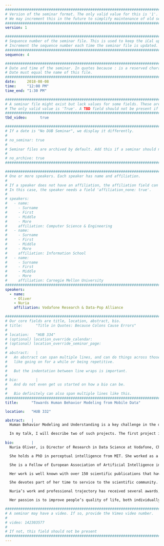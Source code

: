 ```yaml
---
################################################################################
# Version of the seminar format. The only valid value for this is '1'. 
# We may increment this in the future to simplify maintenance of old seminars.
################################################################################
version: 1

################################################################################
# Sequence number of the seminar file. This is used to keep the iCal up to date.
# Increment the sequence number each time the seminar file is updated.
################################################################################
sequence: 4

################################################################################
# Date and time of the seminar. In quotes because : is a reserved character.
# Date must equal the name of this file.
################################################################################
date:     2018-08-08
time:     "12:00 PM"
time_end: "1:30 PM"

################################################################################
# A seminar file might exist but lack values for some fields. These are 'TBD'. 
# The only valid value is 'True'. A TBD field should not be present if 'False'.
################################################################################
tbd_video:      true

################################################################################
# If a date is "No DUB Seminar", we display it differently.
#
# no_seminar: true
#
# Seminar files are archived by default. Add this if a seminar should not be.
#
# no_archive: true
################################################################################

################################################################################
# One or more speakers. Each speaker has name and affiliation.
#
# If a speaker does not have an affiliation, the affiliation field can be removed.
# In this case, the speaker needs a field 'affiliation_none: true'.
#
# speakers:
#   - name: 
#     - Surname
#     - First
#     - Middle
#     - More
#     affiliation: Computer Science & Engineering 
#   - name: 
#     - Surname
#     - First
#     - Middle
#     - More
#     affiliation: Information School 
#   - name: 
#     - Surname
#     - First
#     - Middle
#     - More
#     affiliation: Carnegie Mellon University 
################################################################################
speakers:
  - name:   
    - Oliver
    - Nuria
    affiliation: Vodafone Research & Data-Pop Alliance

################################################################################
# Our core fields are title, location, abstract, bio.
# title:      "Title in Quotes: Because Colons Cause Errors"
# 
# location:   "HUB 334"
# (optional) location_override_calendar:
# (optional) location_override_seminar_page:
#
# abstract:   |
#   An abstract can span multiple lines, and can do things across those lines,
#   like going on for a while or being repetitive.
#
#   But the indentation between line wraps is important.
#
# bio:        |
#   And do not even get us started on how a bio can be.
#
#   Bio definitely can also span multiple lines like this.
################################################################################
title:      "Towards Human Behavior Modeling from Mobile Data"

location:   "HUB 332"

abstract:   |
  Human Behavior Modeling and Understanding is a key challenge in the development of intelligent systems and a great asset to help us make better decisions.  Over the course of the past 22 years, I have worked on building automatic data-driven machine-learning based models of human behaviors for a variety of applications, including smart rooms, smart cars, smart offices, smart mobile phones and smart cities.

  In my talk, I will describe two of such projects. The first project is a smartphone app to automatically detect boredom. This project was received the best paper award at Ubicomp 2015. The second project focuses on automatically detecting crime hotspots in a city through mobile data.
  
bio:        |
  Nuria Oliver, is Director of Research in Data Science at Vodafone, Chief Data Scientist at Data-Pop Alliance and Chief Scientific Advisor at the Vodafone Institute.  She has over 20 years of research experience in the areas of human behavior modeling and prediction from data and human-computer interaction.

  She holds a PhD in perceptual intelligence from MIT. She worked as a researcher at Microsoft Research, as the first female Scientific Director at Telefonica R&D and the first Chief Data Scientist at Data-Pop Alliance and Director of Research in Data Science at Vodafone. In addition, she is Chief Scientific Advisor to the Vodafone Institute. 

  She is a Fellow of European Association of Artificial Intelligence in 2016, the IEEE and the ACM, and a member of the Spanish Royal Academy of Engineering.

  Her work is well known with over 150 scientific publications that have received more than 14600 citations and a ten best paper award nominations and awards. She is named inventor of 40 filed patents and she is a regular keynote speaker at international conferences. She is an advisor to several computer science departments in Spain, UK and Portugal. She is also an advisor to the Spanish Government on the strategic research plan and on Artificial Intelligence and Big Data.

  She devotes part of her time to service to the scientific community. She has held/will hold a co-chair role of 16 ACM/IEEE international conferences and is a member of the program committee of the top international conferences in her field.

  Nuria’s work and professional trajectory has received several awards, including the MIT TR100 (today TR35) Young Innovator Award (2004), the Rising Talent award by the Women’s Forum for the Economy and Society (2009), the European Digital Woman of the Year award (2016) and the Spanish National Computer Science Angela Robles Award (2016). She has been named one of the top 11 Artificial Intelligence influencers worldwide by Pioneering Minds (2017), one of Spanish wonderful minds in technology by EL PAIS newspaper (2017), “an outstanding female director in technology” (El PAIS, 2012), one of “100 leaders for the future” (Capital, 2009) and one of the “40 youngsters who will mark the next millennium” (El PAIS, 1999).

  Her passion is to improve people’s quality of life, both individually and collectively, through technology. She is also passionate about scientific outreach. Hence, she regularly collaborates with the media (press, radio, TV) and gives non-technical talks about science and technology to broad audiences, and particularly to teenagers, with a special interest on girls.

################################################################################
# A seminar may have a video. If so, provide the Vimeo video number.
#
# video: 142303577
#
# If not, this field should not be present 
################################################################################
---
```

